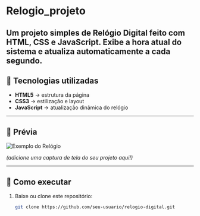 # Relogio_projeto
Um projeto simples de **Relógio Digital** feito com **HTML**, **CSS** e **JavaScript**.   Exibe a hora atual do sistema e atualiza automaticamente a cada segundo.
---

## 🧩 Tecnologias utilizadas

- **HTML5** → estrutura da página  
- **CSS3** → estilização e layout  
- **JavaScript** → atualização dinâmica do relógio

---

## 📸 Prévia

![Exemplo do Relógio](https://user-images.githubusercontent.com/placeholder/relogio.png)

*(adicione uma captura de tela do seu projeto aqui!)*

---

## 🚀 Como executar

1. Baixe ou clone este repositório:
   ```bash
   git clone https://github.com/seu-usuario/relogio-digital.git
